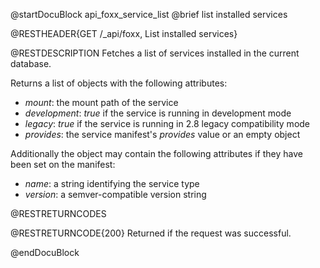 @startDocuBlock api_foxx_service_list
@brief list installed services

@RESTHEADER{GET /_api/foxx, List installed services}

@RESTDESCRIPTION
Fetches a list of services installed in the current database.

Returns a list of objects with the following attributes:

- *mount*: the mount path of the service
- *development*: *true* if the service is running in development mode
- *legacy*: *true* if the service is running in 2.8 legacy compatibility mode
- *provides*: the service manifest's *provides* value or an empty object

Additionally the object may contain the following attributes if they have been set on the manifest:

- *name*: a string identifying the service type
- *version*: a semver-compatible version string

@RESTRETURNCODES

@RESTRETURNCODE{200}
Returned if the request was successful.

@endDocuBlock
